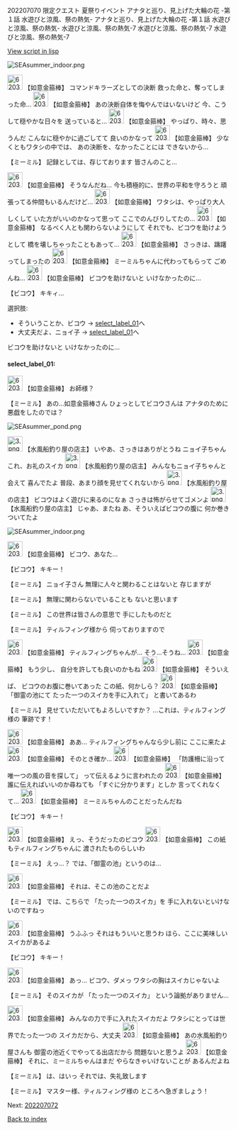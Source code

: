 202207070 限定クエスト 夏祭りイベント アナタと巡り、見上げた大輪の花 -第１話 水遊びと涼風、祭の熱気- アナタと巡り、見上げた大輪の花 -第１話 水遊びと涼風、祭の熱気- 水遊びと涼風、祭の熱気-7 水遊びと涼風、祭の熱気-7 水遊びと涼風、祭の熱気-7

[View script in lisp](../scripts/202207070.txt)

![SEAsummer_indoor.png](../images/backgrounds/SEAsummer_indoor.png)

<img src="../images/units/6203111.png" alt="6203111.png" height="34"/>
【如意金箍棒】
コマンドキラーズとしての決断
救った命と、奪ってしまった命…

<img src="../images/units/6203111.png" alt="6203111.png" height="34"/>
【如意金箍棒】
あの決断自体を悔やんではいないけど
今、こうして穏やかな日々を
送っていると…

<img src="../images/units/6203111.png" alt="6203111.png" height="34"/>
【如意金箍棒】
やっぱり、時々、思うんだ
こんなに穏やかに過ごしてて
良いのかなって

<img src="../images/units/6203111.png" alt="6203111.png" height="34"/>
【如意金箍棒】
少なくともワタシの中では、
あの決断を、なかったことには
できないから…

【ミーミル】
記録としては、存じております
皆さんのこと…

<img src="../images/units/6203111.png" alt="6203111.png" height="34"/>
【如意金箍棒】
そうなんだね…
今も積極的に、世界の平和を守ろうと
頑張ってる仲間もいるんだけど…

<img src="../images/units/6203111.png" alt="6203111.png" height="34"/>
【如意金箍棒】
ワタシは、やっぱり大人しくして
いた方がいいのかなって思って
ここでのんびりしてたの…

<img src="../images/units/6203111.png" alt="6203111.png" height="34"/>
【如意金箍棒】
なるべく人とも関わらないようにして
それでも、ビコウを助けようとして
橋を壊しちゃったこともあって…

<img src="../images/units/6203111.png" alt="6203111.png" height="34"/>
【如意金箍棒】
さっきは、躊躇ってしまったの

<img src="../images/units/6203111.png" alt="6203111.png" height="34"/>
【如意金箍棒】
ミーミルちゃんに代わってもらって
ごめんね…

<img src="../images/units/6203111.png" alt="6203111.png" height="34"/>
【如意金箍棒】
ビコウを助けないと
いけなかったのに…

【ビコウ】
キキィ…

選択肢:
- そういうことか、ビコウ → [select_label_01](#select_label_01)へ
- 大丈夫だよ、ニョイ子 → [select_label_01](#select_label_01)へ

ビコウを助けないと
いけなかったのに…

#### select_label_01:

<img src="../images/units/6203111.png" alt="6203111.png" height="34"/>
【如意金箍棒】
お師様？

【ミーミル】
あの…如意金箍棒さん
ひょっとしてビコウさんは
アナタのために悪戯をしたのでは？

![SEAsummer_pond.png](../images/backgrounds/SEAsummer_pond.png)

<img src="../images/units/3.png" alt="3.png" height="34"/>
【水風船釣り屋の店主】
いやあ、さっきはありがとうね
ニョイ子ちゃん
これ、お礼のスイカ

<img src="../images/units/3.png" alt="3.png" height="34"/>
【水風船釣り屋の店主】
みんなもニョイ子ちゃんと会えて
喜んでたよ
普段、あまり顔を見せてくれないから

<img src="../images/units/3.png" alt="3.png" height="34"/>
【水風船釣り屋の店主】
ビコウはよく遊びに来るのになぁ
さっきは怖がらせてゴメンよ

<img src="../images/units/3.png" alt="3.png" height="34"/>
【水風船釣り屋の店主】
じゃあ、またね
あ、そういえばビコウの腹に
何か巻きついてたよ

![SEAsummer_indoor.png](../images/backgrounds/SEAsummer_indoor.png)

<img src="../images/units/6203111.png" alt="6203111.png" height="34"/>
【如意金箍棒】
ビコウ、あなた…

【ビコウ】
キキー！

【ミーミル】
ニョイ子さん
無理に人々と関わることはないと
存じますが

【ミーミル】
無理に関わらないでいることも
ないと思います

【ミーミル】
この世界は皆さんの意思で
手にしたものだと

【ミーミル】
ティルフィング様から
伺っておりますので

<img src="../images/units/6203111.png" alt="6203111.png" height="34"/>
【如意金箍棒】
ティルフィングちゃんが…
そう…そうね…

<img src="../images/units/6203111.png" alt="6203111.png" height="34"/>
【如意金箍棒】
もう少し、
自分を許しても良いのかもね

<img src="../images/units/6203111.png" alt="6203111.png" height="34"/>
【如意金箍棒】
そういえば、
ビコウのお腹に巻いてあった
この紙、何かしら？

<img src="../images/units/6203111.png" alt="6203111.png" height="34"/>
【如意金箍棒】
「御霊の池にて
たった一つのスイカを手に入れて」
と書いてあるわ

【ミーミル】
見せていただいてもよろしいですか？
…これは、ティルフィング様の
筆跡です！

<img src="../images/units/6203111.png" alt="6203111.png" height="34"/>
【如意金箍棒】
ああ…
ティルフィングちゃんなら少し前に
ここに来たよ

<img src="../images/units/6203111.png" alt="6203111.png" height="34"/>
【如意金箍棒】
そのとき確か…

<img src="../images/units/6203111.png" alt="6203111.png" height="34"/>
【如意金箍棒】
「防護柵に沿って
唯一つの風の音を探して」
って伝えるように言われたの

<img src="../images/units/6203111.png" alt="6203111.png" height="34"/>
【如意金箍棒】
誰に伝えればいいのか尋ねても
「すぐに分かります」としか
言ってくれなくて…

<img src="../images/units/6203111.png" alt="6203111.png" height="34"/>
【如意金箍棒】
ミーミルちゃんのことだったんだね

【ビコウ】
キキー！

<img src="../images/units/6203111.png" alt="6203111.png" height="34"/>
【如意金箍棒】
えっ、そうだったのビコウ

<img src="../images/units/6203111.png" alt="6203111.png" height="34"/>
【如意金箍棒】
この紙もティルフィングちゃんに
渡されたものらしいわ

【ミーミル】
えっ…？
では、「御霊の池」というのは…

<img src="../images/units/6203111.png" alt="6203111.png" height="34"/>
【如意金箍棒】
それは、そこの池のことだよ

【ミーミル】
では、こちらで
「たった一つのスイカ」を
手に入れないといけないのですねっ

<img src="../images/units/6203111.png" alt="6203111.png" height="34"/>
【如意金箍棒】
うふふっ
それはもういいと思うわ
ほら、ここに美味しいスイカがあるよ

【ビコウ】
キキー！

<img src="../images/units/6203111.png" alt="6203111.png" height="34"/>
【如意金箍棒】
あっ…
ビコウ、ダメっ
ワタシの胸はスイカじゃないよ

【ミーミル】
そのスイカが
「たった一つのスイカ」
という論拠がありません…

<img src="../images/units/6203111.png" alt="6203111.png" height="34"/>
【如意金箍棒】
みんなの力で手に入れたスイカだよ
ワタシにとっては世界でたった一つの
スイカだから、大丈夫

<img src="../images/units/6203111.png" alt="6203111.png" height="34"/>
【如意金箍棒】
あの水風船釣り屋さんも
御霊の池近くでやってる出店だから
問題ないと思うよ

<img src="../images/units/6203111.png" alt="6203111.png" height="34"/>
【如意金箍棒】
それに、ミーミルちゃんはまだ
やらなきゃいけないことが
あるんだよね

【ミーミル】
は、はいっ
それでは、失礼致します

【ミーミル】
マスター様、ティルフィング様の
ところへ急ぎましょう！


Next: [202207072](202207072.md)

[Back to index](index.md)
